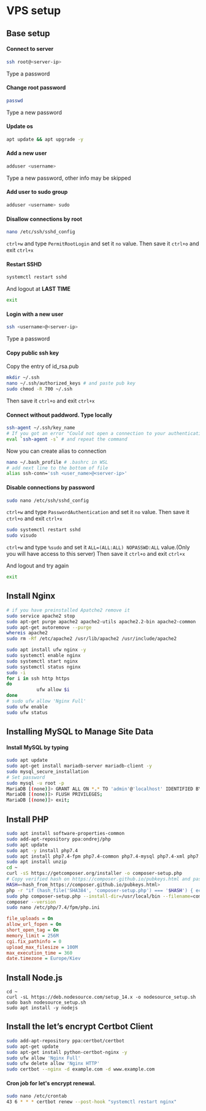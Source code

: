# VPS setup

## Base setup

#### Connect to server
```bash
ssh root@<server-ip>
```
Type a password

#### Change root password
```bash
passwd
```
Type a new password

#### Update os
```bash
apt update && apt upgrade -y
```

#### Add a new user
```bash
adduser <username>
```
Type a new password, other info may be skipped

#### Add user to sudo group
```bash
adduser <username> sudo
```

#### Disallow connections by root
```bash
nano /etc/ssh/sshd_config
```
`ctrl+w` and type `PermitRootLogin` and set it `no` value. Then save it `ctrl+o` and exit `ctrl+x`

#### Restart SSHD
```bash
systemctl restart sshd
```
And logout at **LAST TIME**
```bash
exit
```

#### Login with a new user
```bash
ssh <username>@<server-ip>
```
Type a password

#### Copy public ssh key
Copy the entry of id_rsa.pub
```bash
mkdir ~/.ssh
nano ~/.ssh/authorized_keys # and paste pub key
sudo chmod -R 700 ~/.ssh
```
Then save it `ctrl+o` and exit `ctrl+x`

#### Connect without paddword. Type locally
```bash
ssh-agent ~/.ssh/key_name
# If you got an error "Could not open a connection to your authentication agent", make next
eval `ssh-agent -s` # and repeat the command
```
Now you can create alias to connection
```bash
nano ~/.bash_profile # .bashrc in WSL
# add next line to the bottom of file
alias ssh-conn='ssh <user_name>@<server-ip>'
```

#### Disable connections by password
```bash
sudo nano /etc/ssh/sshd_config
```
`ctrl+w` and type `PasswordAuthentication` and set it `no` value. Then save it `ctrl+o` and exit `ctrl+x`

```bash
sudo systemctl restart sshd
sudo visudo
```
`ctrl+w` and type `%sudo` and set it `ALL=(ALL:ALL) NOPASSWD:ALL` value.(Only you will have access to this server) Then save it `ctrl+o` and exit `ctrl+x`

And logout and try again
```bash
exit
```

## Install Nginx
```bash
# if you have preinstalled Apatche2 remove it
sudo service apache2 stop
sudo apt-get purge apache2 apache2-utils apache2.2-bin apache2-common
sudo apt-get autoremove --purge
whereis apache2
sudo rm -Rf /etc/apache2 /usr/lib/apache2 /usr/include/apache2
```

```bash
sudo apt install ufw nginx -y
sudo systemctl enable nginx
sudo systemctl start nginx
sudo systemctl status nginx
sudo -i
for i in ssh http https
do
           ufw allow $i
done
# sudo ufw allow 'Nginx Full'
sudo ufw enable
sudo ufw status
```

## Installing MySQL to Manage Site Data

#### Install MySQL by typing
```bash
sudo apt update
sudo apt-get install mariadb-server mariadb-client -y
sudo mysql_secure_installation
# Set password
sudo mysql -u root -p
MariaDB [(none)]> GRANT ALL ON *.* TO 'admin'@'localhost' IDENTIFIED BY 'admin' WITH GRANT OPTION;
MariaDB [(none)]> FLUSH PRIVILEGES;
MariaDB [(none)]> exit;
```

## Install PHP
```bash
sudo apt install software-properties-common
sudo add-apt-repository ppa:ondrej/php
sudo apt update
sudo apt -y install php7.4
sudo apt install php7.4-fpm php7.4-common php7.4-mysql php7.4-xml php7.4-xmlrpc php7.4-curl php7.4-gd php7.4-imagick php7.4-cli php7.4-dev php7.4-imap php7.4-mbstring php7.4-opcache php7.4-soap php7.4-zip php7.4-intl -y
sudo apt install unzip
cd ~
curl -sS https://getcomposer.org/installer -o composer-setup.php
# Copy verified hash on https://composer.github.io/pubkeys.html and paste it to $HASH variable
HASH=<hash_from_https://composer.github.io/pubkeys.html>
php -r "if (hash_file('SHA384', 'composer-setup.php') === '$HASH') { echo 'Installer verified'; } else { echo 'Installer corrupt'; unlink('composer-setup.php'); } echo PHP_EOL;"
sudo php composer-setup.php --install-dir=/usr/local/bin --filename=composer
composer --version
sudo nano /etc/php/7.4/fpm/php.ini
```
```ini
file_uploads = On
allow_url_fopen = On
short_open_tag = On
memory_limit = 256M
cgi.fix_pathinfo = 0
upload_max_filesize = 100M
max_execution_time = 360
date.timezone = Europe/Kiev
```

## Install Node.js
```
cd ~
curl -sL https://deb.nodesource.com/setup_14.x -o nodesource_setup.sh
sudo bash nodesource_setup.sh
sudo apt install -y nodejs
```

## Install the let’s encrypt Certbot Client
```bash
sudo add-apt-repository ppa:certbot/certbot
sudo apt-get update
sudo apt-get install python-certbot-nginx -y
sudo ufw allow 'Nginx Full'
sudo ufw delete allow 'Nginx HTTP'
sudo certbot --nginx -d example.com -d www.example.com
```
#### Cron job for let's encrypt renewal.
```bash
sudo nano /etc/crontab
43 6 * * * certbot renew --post-hook "systemctl restart nginx"
```